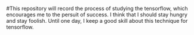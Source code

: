 #This repository will record the process of studying the tensorflow, which encourages me to the persuit of success.
I think that I should stay hungry and stay foolish. Until one day, I keep a good skill about this technique for tensorflow.
